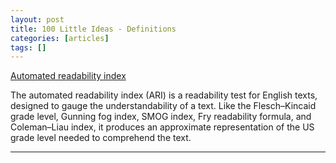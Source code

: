 ```yaml
---
layout: post
title: 100 Little Ideas - Definitions
categories: [articles]
tags: []
---
```


[Automated readability index](https://en.wikipedia.org/wiki/Automated_readability_index)

The automated readability index (ARI) is a readability test for English texts, designed to gauge the understandability of a text. Like the Flesch–Kincaid grade level, Gunning fog index, SMOG index, Fry readability formula, and Coleman–Liau index, it produces an approximate representation of the US grade level needed to comprehend the text.

---
